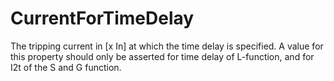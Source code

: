 CurrentForTimeDelay
===================

The tripping current in [x In] at which the time delay is specified. A value for this property should only be asserted for time delay of L-function, and for I2t of the S and G function.
